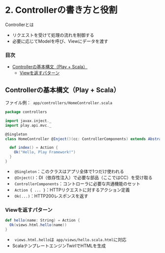 # 2. Controllerの書き方と役割

Controllerとは  
  - リクエストを受けて処理の流れを制御する  
  - 必要に応じてModelを呼び、Viewにデータを渡す  
  
### 目次

- [Controllerの基本構文（Play + Scala）](#controllerの基本構文play--scala)
  - [Viewを返すパターン](#viewを返すパターン)

## Controllerの基本構文（Play + Scala）

ファイル例：` app/controllers/HomeController.scala`
```scala
package controllers

import javax.inject._
import play.api.mvc._

@Singleton
class HomeController @Inject()(cc: ControllerComponents) extends AbstractController(cc) {

  def index() = Action {
    Ok("Hello, Play Framework!")
  }
}
```

- ` @Singleton`：このクラスはアプリ全体で1つだけ使われる
- ` @Inject()`：DI（依存性注入）で必要な部品（ここではCC）を受け取る
- ` ControllerComponents`：コントローラに必要な共通機能のセット
- ` Action { ... }`：HTTPリクエストに対するアクション定義
- ` Ok(...)`：HTTP200レスポンスを返す

### Viewを返すパターン

```scala
def hello(name: String) = Action {
  Ok(views.html.hello(name))
}
```

- ` views.html.hello`は` app/views/hello.scala.html`に対応
- ScalaテンプレートエンジンTwirlでHTMLを生成